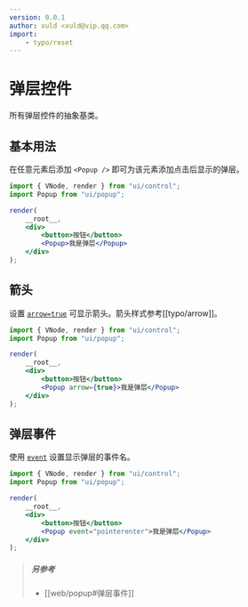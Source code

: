 ```yaml
---
version: 0.0.1
author: xuld <xuld@vip.qq.com>
import:
    - typo/reset
---
```

# 弹层控件
所有弹层控件的抽象基类。

## 基本用法
在任意元素后添加 `<Popup />` 即可为该元素添加点击后显示的弹层。
```jsx demo
import { VNode, render } from "ui/control";
import Popup from "ui/popup";

render(
    __root__,
    <div>
        <button>按钮</button>
        <Popup>我是弹层</Popup>
    </div>
);
```

## 箭头
设置 [`arrow=true`](#api/Popup/arrow) 可显示箭头。箭头样式参考[[typo/arrow]]。
```jsx demo
import { VNode, render } from "ui/control";
import Popup from "ui/popup";

render(
    __root__,
    <div>
        <button>按钮</button>
        <Popup arrow={true}>我是弹层</Popup>
    </div>
);
```

## 弹层事件
使用 [`event`](#api/Popup/event) 设置显示弹层的事件名。
```jsx demo
import { VNode, render } from "ui/control";
import Popup from "ui/popup";

render(
    __root__,
    <div>
        <button>按钮</button>
        <Popup event="pointerenter">我是弹层</Popup>
    </div>
);
```
> ##### 另参考
> - [[web/popup#弹层事件]]
